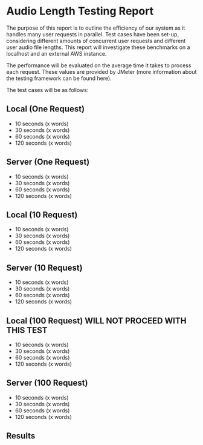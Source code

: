 # Audio Length Testing Report

The purpose of this report is to outline the efficiency of our system as it handles many user requests in parallel. Test cases have been set-up, considering different amounts of concurrent user requests and different user audio file lengths. This report will investigate these benchmarks on a localhost and an external AWS instance.

The performance will be evaluated on the average time it takes to process each request. These values are provided by JMeter (more information about the testing framework can be found here).

The test cases will be as follows:

## Local (One Request)

- 10 seconds (x words)
- 30 seconds (x words)
- 60 seconds (x words)
- 120 seconds (x words)

## Server (One Request)

- 10 seconds (x words)
- 30 seconds (x words)
- 60 seconds (x words)
- 120 seconds (x words)

## Local (10 Request)

- 10 seconds (x words)
- 30 seconds (x words)
- 60 seconds (x words)
- 120 seconds (x words)

## Server (10 Request)

- 10 seconds (x words)
- 30 seconds (x words)
- 60 seconds (x words)
- 120 seconds (x words)

## Local (100 Request) WILL NOT PROCEED WITH THIS TEST

- 10 seconds (x words)
- 30 seconds (x words)
- 60 seconds (x words)
- 120 seconds (x words)

## Server (100 Request)

- 10 seconds (x words)
- 30 seconds (x words)
- 60 seconds (x words)
- 120 seconds (x words)

## Results
